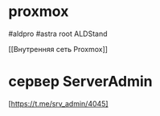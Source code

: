 # proxmox
#aldpro #astra 
root
ALDStand

[[Внутренняя сеть Proxmox]]

# сервер ServerAdmin
[https://t.me/srv_admin/4045]